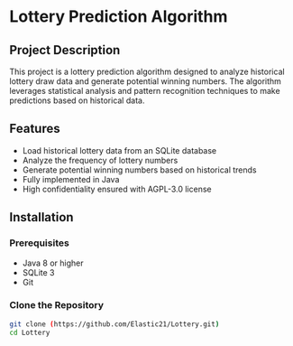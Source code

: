 # Lottery Prediction Algorithm

## Project Description
This project is a lottery prediction algorithm designed to analyze historical lottery draw data and generate potential winning numbers. The algorithm leverages statistical analysis and pattern recognition techniques to make predictions based on historical data.

## Features
- Load historical lottery data from an SQLite database
- Analyze the frequency of lottery numbers
- Generate potential winning numbers based on historical trends
- Fully implemented in Java
- High confidentiality ensured with AGPL-3.0 license

## Installation

### Prerequisites
- Java 8 or higher
- SQLite 3
- Git

### Clone the Repository
```sh
git clone (https://github.com/Elastic21/Lottery.git)
cd Lottery
